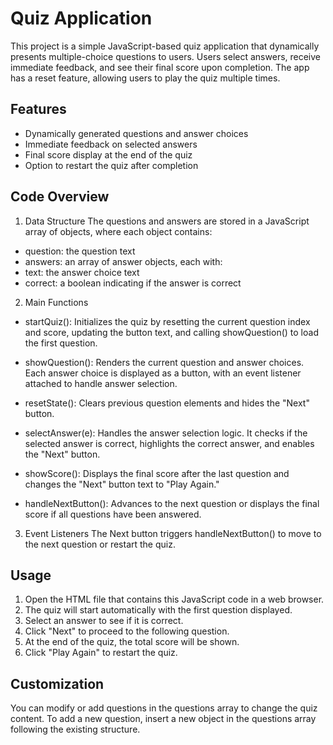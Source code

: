 # Quiz Application
This project is a simple JavaScript-based quiz application that dynamically presents multiple-choice
questions to users. Users select answers, receive immediate feedback, and see their final score upon 
completion. The app has a reset feature, allowing users to play the quiz multiple times.

## Features
* Dynamically generated questions and answer choices
* Immediate feedback on selected answers
* Final score display at the end of the quiz
* Option to restart the quiz after completion

## Code Overview
1. Data Structure
The questions and answers are stored in a JavaScript array of objects, where each object contains:

* question: the question text
* answers: an array of answer objects, each with:
* text: the answer choice text
* correct: a boolean indicating if the answer is correct

2. Main Functions
* startQuiz(): Initializes the quiz by resetting the current question index and score, updating the button text, and calling showQuestion() to load the first question.

* showQuestion(): Renders the current question and answer choices. Each answer choice is displayed as a button, with an event listener attached to handle answer selection.

* resetState(): Clears previous question elements and hides the "Next" button.

* selectAnswer(e): Handles the answer selection logic. It checks if the selected answer is correct, highlights the correct answer, and enables the "Next" button.

* showScore(): Displays the final score after the last question and changes the "Next" button text to "Play Again."

* handleNextButton(): Advances to the next question or displays the final score if all questions have been answered.

3. Event Listeners
   The Next button triggers handleNextButton() to move to the next question or restart the quiz.

## Usage
1. Open the HTML file that contains this JavaScript code in a web browser.
2. The quiz will start automatically with the first question displayed.
3. Select an answer to see if it is correct.
4. Click "Next" to proceed to the following question.
5. At the end of the quiz, the total score will be shown.
6. Click "Play Again" to restart the quiz.

## Customization
You can modify or add questions in the questions array to change the quiz content. To add a new question, insert a new object in the questions array following the existing structure.

